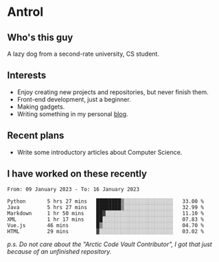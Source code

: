 # Antrol

## Who's this guy

A lazy dog from a second-rate university, CS student.

## Interests

* Enjoy creating new projects and repositories, but never finish them.
* Front-end development, just a beginner.
* Making gadgets.
* Writing something in my personal [blog](https://blog.antrol.xyz/).

## Recent plans

* Write some introductory articles about Computer Science.

<!--
* Try to develop a website for [Anime4KCPP](https://github.com/TianZerL/Anime4KCPP).
* Develop a Markdown renderer which user can customize its css, of course it is GUI-based.~~(If I could finish  it before getting bored)~~
* Work with my [teammates](https://github.com/SWJTU-Lazy-Dogs).
* Find something interests me, as a hobby after finishing my ~~boring~~ homework.
-->

## I have worked on these recently

<!--START_SECTION:waka-->

```text
From: 09 January 2023 - To: 16 January 2023

Python       5 hrs 27 mins   ████████▒░░░░░░░░░░░░░░░░   33.00 %
Java         5 hrs 27 mins   ████████▒░░░░░░░░░░░░░░░░   32.99 %
Markdown     1 hr 50 mins    ██▓░░░░░░░░░░░░░░░░░░░░░░   11.10 %
XML          1 hr 17 mins    ██░░░░░░░░░░░░░░░░░░░░░░░   07.83 %
Vue.js       46 mins         █▒░░░░░░░░░░░░░░░░░░░░░░░   04.70 %
HTML         29 mins         ▓░░░░░░░░░░░░░░░░░░░░░░░░   03.02 %
```

<!--END_SECTION:waka-->

*p.s.  Do not care about the "Arctic Code Vault Contributor", I got that just because of an unfinished repository.*

<!--
**qzmlgfj/qzmlgfj** is a ✨ _special_ ✨ repository because its `README.md` (this file) appears on your GitHub profile.

Here are some ideas to get you started:

- 🔭 I’m currently working on ...
- 🌱 I’m currently learning ...
- 👯 I’m looking to collaborate on ...
- 🤔 I’m looking for help with ...
- 💬 Ask me about ...
- 📫 How to reach me: ...
- 😄 Pronouns: ...
- ⚡ Fun fact: ...
-->
